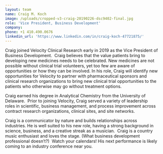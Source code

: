 ```yaml
---
layout: team
name: Craig M. Koch
image: /uploads/cropped-v3-craig-20190226-dsc9402-final.jpg
role: 'Vice President, Business Development'
company:
phone: +1 410.490.0676
linkedin_url: 'https://www.linkedin.com/in/craig-koch-47721875/'
---
```


Craig joined Velocity Clinical Research early in 2019 as the Vice President of Business Development.&nbsp; Craig believes that the value patients bring to developing new medicines needs to be celebrated. New medicines are not possible without clinical trial volunteers, yet too few are aware of opportunities or how they can be involved. In his role, Craig will identify new opportunities for Velocity to partner with pharmaceutical sponsors and clinical research organizations to bring new clinical trial opportunities to the patients who otherwise may go without treatment options.&nbsp;

Craig earned his degree in Analytical Chemistry from the University of Delaware.&nbsp; Prior to joining Velocity, Craig served a variety of leadership roles in scientific, business management, and process improvement across contract research organizations, clinical sites, and site networks.&nbsp;

Craig is a communicator by nature and builds relationships across industries. He is well suited to his new role, having a strong background in science, business, and a creative streak as a musician.&nbsp; Craig is a country music enthusiast and loves the stage. (What business development professional doesn’t?)&nbsp; Watch your calendars\! His next performance is likely coming to an industry conference near you.
